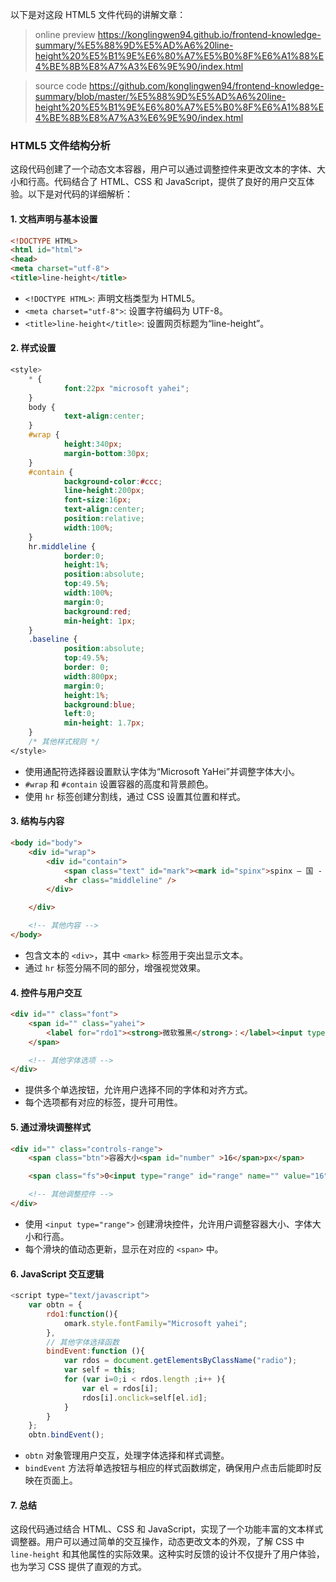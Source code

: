 

以下是对这段 HTML5 文件代码的讲解文章：

> online preview
>https://konglingwen94.github.io/frontend-knowledge-summary/%E5%88%9D%E5%AD%A6%20line-height%20%E5%B1%9E%E6%80%A7%E5%B0%8F%E6%A1%88%E4%BE%8B%E8%A7%A3%E6%9E%90/index.html


> source code
>https://github.com/konglingwen94/frontend-knowledge-summary/blob/master/%E5%88%9D%E5%AD%A6%20line-height%20%E5%B1%9E%E6%80%A7%E5%B0%8F%E6%A1%88%E4%BE%8B%E8%A7%A3%E6%9E%90/index.html


### HTML5 文件结构分析

这段代码创建了一个动态文本容器，用户可以通过调整控件来更改文本的字体、大小和行高。代码结合了 HTML、CSS 和 JavaScript，提供了良好的用户交互体验。以下是对代码的详细解析：

#### 1. 文档声明与基本设置

```html
<!DOCTYPE HTML>
<html id="html">
<head>
<meta charset="utf-8">
<title>line-height</title>

```

+ `<!DOCTYPE HTML>`: 声明文档类型为 HTML5。
+ `<meta charset="utf-8">`: 设置字符编码为 UTF-8。
+ `<title>line-height</title>`: 设置网页标题为“line-height”。

#### 2. 样式设置

```css
<style>
    * {    
            font:22px "microsoft yahei";
    }
    body {    
            text-align:center;
    }
    #wrap {    
            height:340px;
            margin-bottom:30px;
    }
    #contain {    
            background-color:#ccc;
            line-height:200px;
            font-size:16px;
            text-align:center;
            position:relative;
            width:100%;
    }
    hr.middleline {
            border:0;
            height:1%;
            position:absolute;
            top:49.5%;
            width:100%;
            margin:0;
            background:red;
            min-height: 1px;
    }
    .baseline {    
            position:absolute;
            top:49.5%;
            border: 0;
            width:800px;
            margin:0;
            height:1%;
            background:blue;
            left:0;
            min-height: 1.7px;
    }
    /* 其他样式规则 */
</style>

```

+ 使用通配符选择器设置默认字体为“Microsoft YaHei”并调整字体大小。
+ `#wrap` 和 `#contain` 设置容器的高度和背景颜色。
+ 使用 `hr` 标签创建分割线，通过 CSS 设置其位置和样式。

#### 3. 结构与内容

```html
<body id="body">
    <div id="wrap">
        <div id="contain">
            <span class="text" id="mark"><mark id="spinx">spinx — 国 - </mark><hr class="baseline" /></span><span id="x">x</span> 
            <hr class="middleline" />
        </div>

    </div>

    <!-- 其他内容 -->
</body>

```

+ 包含文本的 `<div>`，其中 `<mark>` 标签用于突出显示文本。
+ 通过 `hr` 标签分隔不同的部分，增强视觉效果。

#### 4. 控件与用户交互

```html
<div id="" class="font">
    <span id="" class="yahei">
        <label for="rdo1"><strong>微软雅黑</strong>：</label><input type="radio" name="radio" class="radio" id="rdo1" />
    </span>

    <!-- 其他字体选项 -->
</div>

```

+ 提供多个单选按钮，允许用户选择不同的字体和对齐方式。
+ 每个选项都有对应的标签，提升可用性。

#### 5. 通过滑块调整样式

```html
<div id="" class="controls-range">
    <span class="btn">容器大小<span id="number" >16</span>px</span>

    <span class="fs">0<input type="range" id="range" name="" value="16" max="300">300</span>

    <!-- 其他调整控件 -->
</div>

```

+ 使用 `<input type="range">` 创建滑块控件，允许用户调整容器大小、字体大小和行高。
+ 每个滑块的值动态更新，显示在对应的 `<span>` 中。

#### 6. JavaScript 交互逻辑

```javascript
<script type="text/javascript">
    var obtn = {
        rdo1:function(){
            omark.style.fontFamily="Microsoft yahei";
        },
        // 其他字体选择函数
        bindEvent:function (){
            var rdos = document.getElementsByClassName("radio");
            var self = this;
            for (var i=0;i < rdos.length ;i++ ){
                var el = rdos[i];
                rdos[i].onclick=self[el.id];
            }
        }
    };
    obtn.bindEvent();
```

+ `obtn` 对象管理用户交互，处理字体选择和样式调整。
+ `bindEvent` 方法将单选按钮与相应的样式函数绑定，确保用户点击后能即时反映在页面上。

#### 7. 总结

这段代码通过结合 HTML、CSS 和 JavaScript，实现了一个功能丰富的文本样式调整器。用户可以通过简单的交互操作，动态更改文本的外观，了解 CSS 中 `line-height` 和其他属性的实际效果。这种实时反馈的设计不仅提升了用户体验，也为学习 CSS 提供了直观的方式。


